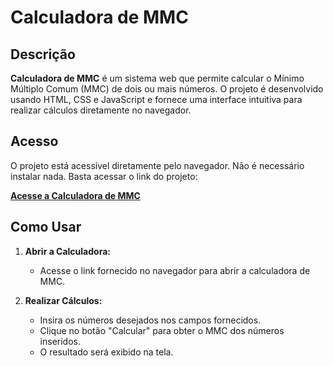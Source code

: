 # Calculadora de MMC

## Descrição

**Calculadora de MMC** é um sistema web que permite calcular o Mínimo Múltiplo Comum (MMC) de dois ou mais números. O projeto é desenvolvido usando HTML, CSS e JavaScript e fornece uma interface intuitiva para realizar cálculos diretamente no navegador.

## Acesso

O projeto está acessível diretamente pelo navegador. Não é necessário instalar nada. Basta acessar o link do projeto:

[**Acesse a Calculadora de MMC**](https://raymer-coelho.github.io/ContadorDeIMC/)

## Como Usar

1. **Abrir a Calculadora:**
   - Acesse o link fornecido no navegador para abrir a calculadora de MMC.

2. **Realizar Cálculos:**
   - Insira os números desejados nos campos fornecidos.
   - Clique no botão "Calcular" para obter o MMC dos números inseridos.
   - O resultado será exibido na tela.

